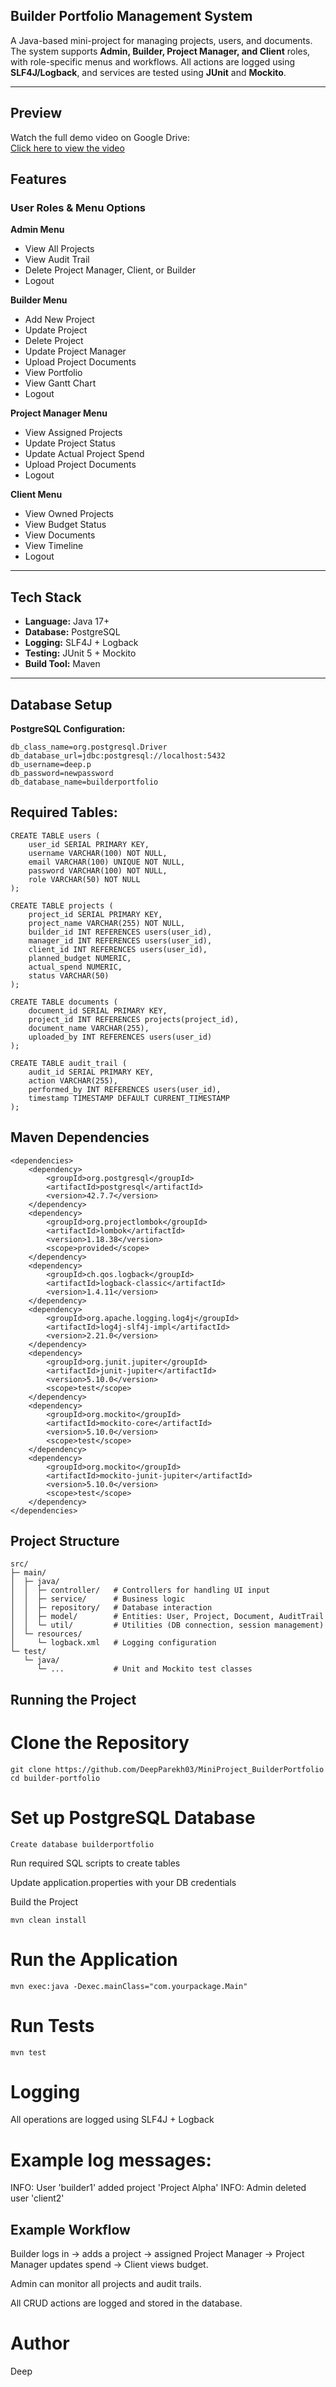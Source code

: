 ## Builder Portfolio Management System

A Java-based mini-project for managing projects, users, and documents. The system supports **Admin, Builder, Project Manager, and Client** roles, with role-specific menus and workflows. All actions are logged using **SLF4J/Logback**, and services are tested using **JUnit** and **Mockito**.

---
## Preview
Watch the full demo video on Google Drive:  
[Click here to view the video](https://drive.google.com/file/d/FILE_ID/view?usp=sharing)


## Features

### User Roles & Menu Options

**Admin Menu**
- View All Projects
- View Audit Trail
- Delete Project Manager, Client, or Builder
- Logout

**Builder Menu**
- Add New Project
- Update Project
- Delete Project
- Update Project Manager
- Upload Project Documents
- View Portfolio
- View Gantt Chart
- Logout

**Project Manager Menu**
- View Assigned Projects
- Update Project Status
- Update Actual Project Spend
- Upload Project Documents
- Logout

**Client Menu**
- View Owned Projects
- View Budget Status
- View Documents
- View Timeline
- Logout

---

## Tech Stack

- **Language:** Java 17+
- **Database:** PostgreSQL
- **Logging:** SLF4J + Logback
- **Testing:** JUnit 5 + Mockito
- **Build Tool:** Maven

---

## Database Setup

**PostgreSQL Configuration:**

```properties
db_class_name=org.postgresql.Driver
db_database_url=jdbc:postgresql://localhost:5432
db_username=deep.p
db_password=newpassword
db_database_name=builderportfolio
```

## Required Tables:
```
CREATE TABLE users (
    user_id SERIAL PRIMARY KEY,
    username VARCHAR(100) NOT NULL,
    email VARCHAR(100) UNIQUE NOT NULL,
    password VARCHAR(100) NOT NULL,
    role VARCHAR(50) NOT NULL
);
```
```
CREATE TABLE projects (
    project_id SERIAL PRIMARY KEY,
    project_name VARCHAR(255) NOT NULL,
    builder_id INT REFERENCES users(user_id),
    manager_id INT REFERENCES users(user_id),
    client_id INT REFERENCES users(user_id),
    planned_budget NUMERIC,
    actual_spend NUMERIC,
    status VARCHAR(50)
);
```
```
CREATE TABLE documents (
    document_id SERIAL PRIMARY KEY,
    project_id INT REFERENCES projects(project_id),
    document_name VARCHAR(255),
    uploaded_by INT REFERENCES users(user_id)
);
```
```
CREATE TABLE audit_trail (
    audit_id SERIAL PRIMARY KEY,
    action VARCHAR(255),
    performed_by INT REFERENCES users(user_id),
    timestamp TIMESTAMP DEFAULT CURRENT_TIMESTAMP
);
```
## Maven Dependencies

```
<dependencies>
    <dependency>
        <groupId>org.postgresql</groupId>
        <artifactId>postgresql</artifactId>
        <version>42.7.7</version>
    </dependency>
    <dependency>
        <groupId>org.projectlombok</groupId>
        <artifactId>lombok</artifactId>
        <version>1.18.38</version>
        <scope>provided</scope>
    </dependency>
    <dependency>
        <groupId>ch.qos.logback</groupId>
        <artifactId>logback-classic</artifactId>
        <version>1.4.11</version>
    </dependency>
    <dependency>
        <groupId>org.apache.logging.log4j</groupId>
        <artifactId>log4j-slf4j-impl</artifactId>
        <version>2.21.0</version>
    </dependency>
    <dependency>
        <groupId>org.junit.jupiter</groupId>
        <artifactId>junit-jupiter</artifactId>
        <version>5.10.0</version>
        <scope>test</scope>
    </dependency>
    <dependency>
        <groupId>org.mockito</groupId>
        <artifactId>mockito-core</artifactId>
        <version>5.10.0</version>
        <scope>test</scope>
    </dependency>
    <dependency>
        <groupId>org.mockito</groupId>
        <artifactId>mockito-junit-jupiter</artifactId>
        <version>5.10.0</version>
        <scope>test</scope>
    </dependency>
</dependencies>
```
## Project Structure

```
src/
├─ main/
│  ├─ java/
│  │  ├─ controller/   # Controllers for handling UI input
│  │  ├─ service/      # Business logic
│  │  ├─ repository/   # Database interaction
│  │  ├─ model/        # Entities: User, Project, Document, AuditTrail
│  │  └─ util/         # Utilities (DB connection, session management)
│  └─ resources/
│     └─ logback.xml   # Logging configuration
└─ test/
   └─ java/
      └─ ...           # Unit and Mockito test classes
```

## Running the Project

# Clone the Repository
```
git clone https://github.com/DeepParekh03/MiniProject_BuilderPortfolio
cd builder-portfolio
```
# Set up PostgreSQL Database
```
Create database builderportfolio
```
Run required SQL scripts to create tables

Update application.properties with your DB credentials

Build the Project
```
mvn clean install
```

# Run the Application
```
mvn exec:java -Dexec.mainClass="com.yourpackage.Main"
```

# Run Tests
```
mvn test
```
# Logging

All operations are logged using SLF4J + Logback

# Example log messages:

INFO: User 'builder1' added project 'Project Alpha'
INFO: Admin deleted user 'client2'

## Example Workflow

Builder logs in → adds a project → assigned Project Manager → Project Manager updates spend → Client views budget.

Admin can monitor all projects and audit trails.

All CRUD actions are logged and stored in the database.

# Author

Deep
